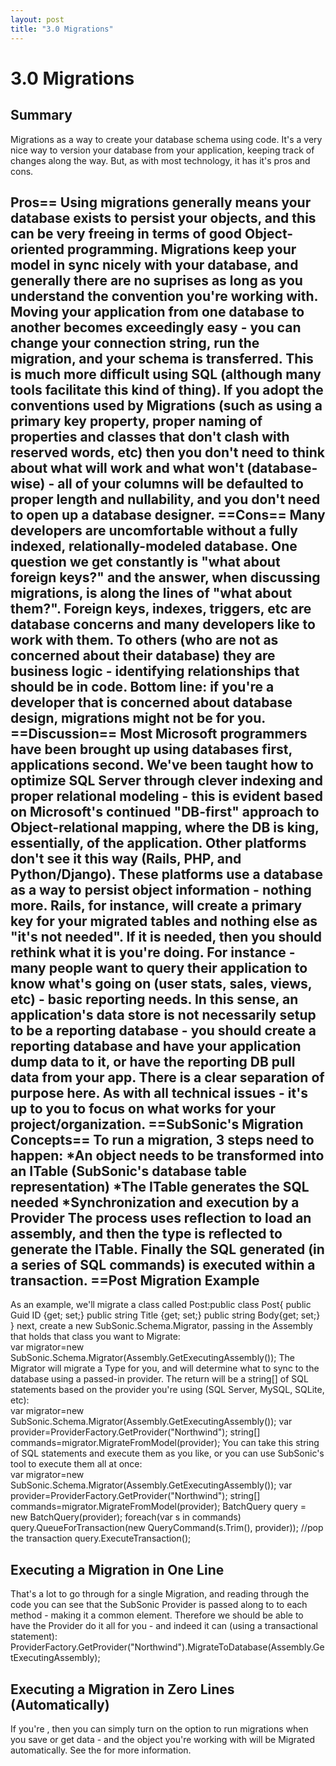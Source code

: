 ```yaml
---
layout: post
title: "3.0 Migrations"
---
```


# 3.0 Migrations



<h2>Summary</h2>

 Migrations 
 as a way to create your database schema using code. It's a very nice way to version your database from your application, keeping track of changes along the way. But, as with most technology, it has it's pros and cons.  

<h2>Pros== Using migrations generally means your database exists to persist your objects, and this can be very freeing in terms of good Object-oriented programming. Migrations keep your model in sync nicely with your database, and generally there are no suprises as long as you understand the convention you're working with.  Moving your application from one database to another becomes exceedingly easy - you can change your connection string, run the migration, and your schema is transferred. This is much more difficult using SQL (although many tools facilitate this kind of thing).  If you adopt the conventions used by Migrations (such as using a primary key property, proper naming of properties and classes that don't clash with reserved words, etc) then you don't need to think about what will work and what won't (database-wise) - all of your columns will be defaulted to proper length and nullability, and you don't need to open up a database designer.  ==Cons== Many developers are uncomfortable without a fully indexed, relationally-modeled database. One question we get constantly is "what about foreign keys?" and the answer, when discussing migrations, is along the lines of "what about them?".  Foreign keys, indexes, triggers, etc are database concerns and many developers like to work with them. To others (who are not as concerned about their database) they are business logic - identifying relationships that should be in code.   Bottom line: if you're a developer that is concerned about database design, migrations might not be for you.  ==Discussion== Most Microsoft programmers have been brought up using databases first, applications second. We've been taught how to optimize SQL Server through clever indexing and proper relational modeling - this is evident based on Microsoft's continued "DB-first" approach to Object-relational mapping, where the DB is king, essentially, of the application.  Other platforms don't see it this way (Rails, PHP, and Python/Django). These platforms use a database as a way to persist object information - nothing more. Rails, for instance, will create a primary key for your migrated tables and nothing else as "it's not needed". If it is needed, then you should rethink what it is you're doing.  For instance - many people want to query their application to know what's going on (user stats, sales, views, etc) - basic reporting needs. In this sense, an application's data store is not necessarily setup to be a reporting database - you should create a reporting database and have your application dump data to it, or have the reporting DB pull data from your app. There is a clear separation of purpose here.  As with all technical issues - it's up to you to focus on what works for your project/organization.   ==SubSonic's Migration Concepts== To run a migration, 3 steps need to happen: *An object needs to be transformed into an ITable (SubSonic's database table representation) *The ITable generates the SQL needed *Synchronization and execution by a Provider  The process uses reflection to load an assembly, and then the type is reflected to generate the ITable. Finally the SQL generated (in a series of SQL commands) is executed within a transaction.  ==Post Migration Example</h2>

 As an example, we'll migrate a class called Post:public class Post{    public Guid ID {get; set;}    public string Title {get; set;}    public string Body{get; set;} }  next, create a new SubSonic.Schema.Migrator, passing in the Assembly that holds that class you want to Migrate:  
var migrator=new SubSonic.Schema.Migrator(Assembly.GetExecutingAssembly());  The Migrator will migrate a Type for you, and will determine what to sync to the database using a passed-in provider. The return will be a string[] of SQL statements based on the provider you're using (SQL Server, MySQL, SQLite, etc):  
var migrator=new SubSonic.Schema.Migrator(Assembly.GetExecutingAssembly()); var provider=ProviderFactory.GetProvider("Northwind"); string[] commands=migrator.MigrateFromModel<Post>(provider);  You can take this string of SQL statements and execute them as you like, or you can use SubSonic's 
 tool to execute them all at once:  
var migrator=new SubSonic.Schema.Migrator(Assembly.GetExecutingAssembly()); var provider=ProviderFactory.GetProvider("Northwind"); string[] commands=migrator.MigrateFromModel<Post>(provider);  BatchQuery query = new BatchQuery(provider); foreach(var s in commands)     query.QueueForTransaction(new QueryCommand(s.Trim(), provider));  //pop the transaction query.ExecuteTransaction();  

<h2>Executing a Migration in One Line</h2>

 That's a lot to go through for a single Migration, and reading through the code you can see that the SubSonic Provider is passed along to to each method - making it a common element. Therefore we should be able to have the Provider do it all for you - and indeed it can (using a transactional statement):  
ProviderFactory.GetProvider("Northwind").MigrateToDatabase<Post>(Assembly.GetExecutingAssembly);  

<h2>Executing a Migration in Zero Lines (Automatically)</h2>

 If you're 
, then you can simply turn on the option to run migrations when you save or get data - and the object you're working with will be Migrated automatically. See the 
 for more information.
